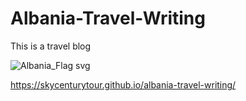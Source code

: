 # Albania-Travel-Writing
This is a travel blog

![Albania_Flag svg](https://github.com/NameofNetworker/albania-travel-writing/assets/83926804/9f9e5685-434a-4578-bdf5-02a8f668a77e)

https://skycenturytour.github.io/albania-travel-writing/
